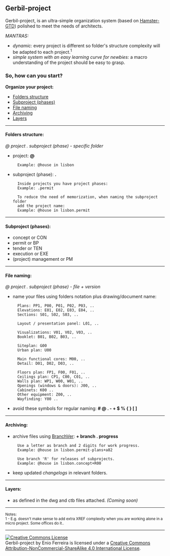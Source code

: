 Gerbil-project
--------------

Gerbil-project, is an ultra-simple organization system (based on [Hamster-GTD](http://github.com/we-build-dreams/hamster-gtd)) polished to meet the needs of architects.

*MANTRAS:*

- *dynamic:* every project is different so folder's structure complexity will be adapted to each project.<sup>1</sup>
- *simple system with an easy learning curve for newbies:* a macro understanding of the project should be easy to grasp.

### So, how can you start?

**Organize your project:**

- [Folders structure](#folders-structure)
- [Subproject (phases)](#subproject-phases)
- [File naming](#file-naming)
- [Archiving](#archiving)
- [Layers](#layers)



---
#### Folders structure:

*@ project . subproject (phase) - specific folder*

- project: **@**

        Example: @house in lisbon

- subproject (phase): **.**

    	Inside projects you have project phases:
        Example: .permit

        To reduce the need of memorization, when naming the subproject folder
        add the project name:
        Example: @house in lisbon.permit



---
#### Subproject (phases):

- concept or CON
- permit or BP
- tender or TEN
- execution or EXE
- (project) management or PM



---
#### File naming:

*@ project . subproject (phase) - file + version*

- name your files using folders notation plus drawing/document name:

        Plans: PP1, P00, P01, P02, P03, ..
        Elevations: E01, E02, E03, E04, ..
        Sections: S01, S02, S03, ..
        
        Layout / presentation panel: L01, ..
        
        Visualizations: V01, V02, V03, ..
        Booklet: B01, B02, B03, ..
        
        Siteplan: G00
        Urban plan: U00
        
        Main functional cores: M00, ..
        Detail: D01, D02, D03, ..
        
        Floors plan: FP1, F00, F01, ..
        Ceilings plan: CP1, C00, C01, ..
        Walls plan: WP1, W00, W01, ..
        Openings (windows & doors): J00, ..
        Cabinets: K00 ..
        Other equipment: Z00, ..
        Wayfinding: Y00 ..

<!-- ahinqtux -->
        
- avoid these symbols for regular naming: **# @ . - + $ % { } [ ]**



---
#### Archiving:

- archive files using [BranchVer](https://github.com/we-build-dreams/branchVer): **+ branch . progress**

        Use a letter as branch and 2 digits for work progress.
        Example: @house in lisbon.permit-plans+a82

        Use branch 'R' for releases of subprojects.
        Example: @house in lisbon.concept+R00

- keep updated *changelogs* in relevant folders.



---
#### Layers:

- as defined in the dwg and ctb files attached. *(Coming soon)*

---
<sup>Notes:</sup><br>
<sup>1 - E.g. doesn't make sense to add extra XREF complexity when you are working alone in a micro project. Some offices do it..</sup>

---
<a rel="license" href="http://creativecommons.org/licenses/by-nc-sa/4.0/"><img alt="Creative Commons License" style="border-width:0" src="https://i.creativecommons.org/l/by-nc-sa/4.0/88x31.png" /></a><br /><span xmlns:dct="http://purl.org/dc/terms/" property="dct:title">Gerbil-project</span> by Enio Ferreira is licensed under a <a rel="license" href="http://creativecommons.org/licenses/by-nc-sa/4.0/">Creative Commons Attribution-NonCommercial-ShareAlike 4.0 International License</a>.